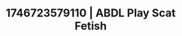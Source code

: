 ---
categories:
- Lace and desire
- Lustful narration
- AI-generated
- Self-pleasure
- Erotic gaze
- ASMR
- Caressing curves
- Cosplay
image: /assets/images/1746723579110.jpg
layout: post
seo:
  description: Featured content with sensual ABDL Play, Scat Fetish. HD images available.
  keywords: ABDL Play, Scat Fetish
  og_image: /assets/images/1746723579110.jpg
  schema_type: VisualArtwork
tags:
- '#1746723579110'
- Scat Fetish
- ABDL Play
title: 1746723579110 | ABDL Play Scat Fetish
---